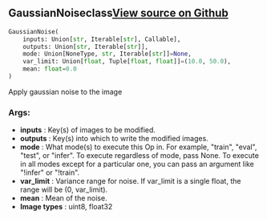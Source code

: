 ## GaussianNoise<span class="tag">class</span><a class="sourcelink" href=https://github.com/fastestimator/fastestimator/blob/r1.0/fastestimator/op/numpyop/univariate/gaussian_noise.py/#L22-L46>View source on Github</a>
```python
GaussianNoise(
	inputs: Union[str, Iterable[str], Callable],
	outputs: Union[str, Iterable[str]],
	mode: Union[NoneType, str, Iterable[str]]=None,
	var_limit: Union[float, Tuple[float, float]]=(10.0, 50.0),
	mean: float=0.0
)
```
Apply gaussian noise to the image


<h3>Args:</h3>

* **inputs** :  Key(s) of images to be modified.
* **outputs** :  Key(s) into which to write the modified images.
* **mode** :  What mode(s) to execute this Op in. For example, "train", "eval", "test", or "infer". To execute        regardless of mode, pass None. To execute in all modes except for a particular one, you can pass an argument        like "!infer" or "!train".
* **var_limit** :  Variance range for noise. If var_limit is a single float, the range will be (0, var_limit).
* **mean** :  Mean of the noise.
* **Image types** :     uint8, float32



